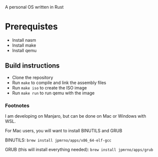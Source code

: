 A personal OS written in Rust

# Prerequistes
- Install nasm
- Install make
- Install qemu

## Build instructions
- Clone the repository
- Run ```make``` to compile and link the assembly files
- Run ```make iso``` to create the ISO image
- Run ```make run``` to run qemu with the image

### Footnotes
I am developing on Manjaro, but can be done on Mac or Windows with WSL.

For Mac users, you will want to install BINUTILS and GRUB

BINUTILS:
```brew install jpmrno/apps/x86_64-elf-gcc```

GRUB (this will install everything needed):
```brew install jpmrno/apps/grub```
